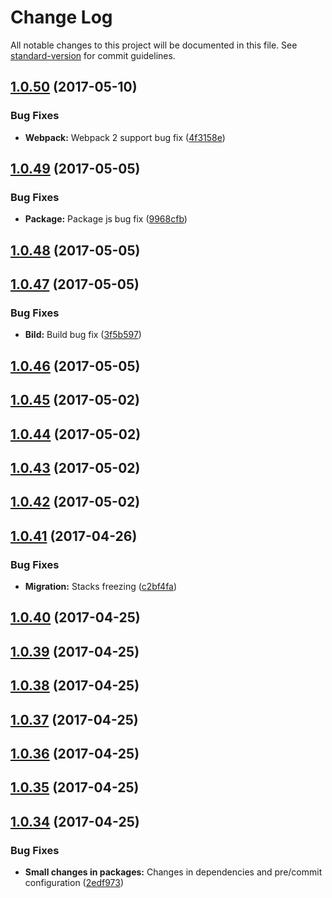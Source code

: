# Change Log

All notable changes to this project will be documented in this file. See [standard-version](https://github.com/conventional-changelog/standard-version) for commit guidelines.

<a name="1.0.50"></a>
## [1.0.50](https://github.com/CrazySquirrel/AnimationFrame/compare/v1.0.49...v1.0.50) (2017-05-10)


### Bug Fixes

* **Webpack:** Webpack 2 support bug fix ([4f3158e](https://github.com/CrazySquirrel/AnimationFrame/commit/4f3158e))



<a name="1.0.49"></a>
## [1.0.49](https://github.com/CrazySquirrel/AnimationFrame/compare/v1.0.48...v1.0.49) (2017-05-05)


### Bug Fixes

* **Package:** Package js bug fix ([9968cfb](https://github.com/CrazySquirrel/AnimationFrame/commit/9968cfb))



<a name="1.0.48"></a>
## [1.0.48](https://github.com/CrazySquirrel/AnimationFrame/compare/v1.0.47...v1.0.48) (2017-05-05)



<a name="1.0.47"></a>
## [1.0.47](https://github.com/CrazySquirrel/AnimationFrame/compare/v1.0.46...v1.0.47) (2017-05-05)


### Bug Fixes

* **Bild:** Build bug fix ([3f5b597](https://github.com/CrazySquirrel/AnimationFrame/commit/3f5b597))



<a name="1.0.46"></a>
## [1.0.46](https://github.com/CrazySquirrel/AnimationFrame/compare/v1.0.45...v1.0.46) (2017-05-05)



<a name="1.0.45"></a>
## [1.0.45](https://github.com/CrazySquirrel/AnimationFrame/compare/v1.0.44...v1.0.45) (2017-05-02)



<a name="1.0.44"></a>
## [1.0.44](https://github.com/CrazySquirrel/AnimationFrame/compare/v1.0.43...v1.0.44) (2017-05-02)



<a name="1.0.43"></a>
## [1.0.43](https://github.com/CrazySquirrel/AnimationFrame/compare/v1.0.42...v1.0.43) (2017-05-02)



<a name="1.0.42"></a>
## [1.0.42](https://github.com/CrazySquirrel/AnimationFrame/compare/v1.0.41...v1.0.42) (2017-05-02)



<a name="1.0.41"></a>
## [1.0.41](https://github.com/CrazySquirrel/AnimationFrame/compare/v1.0.40...v1.0.41) (2017-04-26)


### Bug Fixes

* **Migration:** Stacks freezing ([c2bf4fa](https://github.com/CrazySquirrel/AnimationFrame/commit/c2bf4fa))



<a name="1.0.40"></a>
## [1.0.40](https://github.com/CrazySquirrel/AnimationFrame/compare/v1.0.39...v1.0.40) (2017-04-25)



<a name="1.0.39"></a>
## [1.0.39](https://github.com/CrazySquirrel/AnimationFrame/compare/v1.0.38...v1.0.39) (2017-04-25)



<a name="1.0.38"></a>
## [1.0.38](https://github.com/CrazySquirrel/AnimationFrame/compare/v1.0.37...v1.0.38) (2017-04-25)



<a name="1.0.37"></a>
## [1.0.37](https://github.com/CrazySquirrel/AnimationFrame/compare/v1.0.36...v1.0.37) (2017-04-25)



<a name="1.0.36"></a>
## [1.0.36](https://github.com/CrazySquirrel/AnimationFrame/compare/v1.0.35...v1.0.36) (2017-04-25)



<a name="1.0.35"></a>
## [1.0.35](https://github.com/CrazySquirrel/AnimationFrame/compare/v1.0.34...v1.0.35) (2017-04-25)



<a name="1.0.34"></a>
## [1.0.34](https://github.com/CrazySquirrel/AnimationFrame/compare/v1.0.33...v1.0.34) (2017-04-25)


### Bug Fixes

* **Small changes in packages:** Changes in dependencies and pre/commit configuration ([2edf973](https://github.com/CrazySquirrel/AnimationFrame/commit/2edf973))
